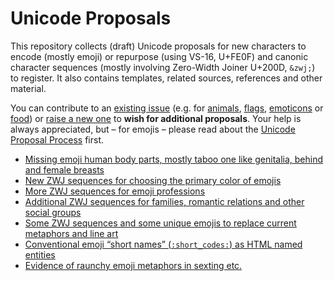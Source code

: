 # Unicode Proposals

This repository collects (draft) Unicode proposals for new characters to encode (mostly emoji) or repurpose (using VS-16, U+FE0F) and 
canonic character sequences (mostly involving Zero-Width Joiner U+200D, `&zwj;`) to register. 
It also contains templates, related sources, references and other material.

You can contribute to an [existing issue](https://github.com/Crissov/unicode-proposals/issues) (e.g. for [animals](https://github.com/Crissov/unicode-proposals/issues?q=is%3Aissue+is%3Aopen+label%3Aanimal), [flags](https://github.com/Crissov/unicode-proposals/issues?q=is%3Aissue+is%3Aopen+label%3Aflag), [emoticons](https://github.com/Crissov/unicode-proposals/issues?q=is%3Aissue+is%3Aopen+label%3Aemoticon) or [food](https://github.com/Crissov/unicode-proposals/issues?q=is%3Aissue+is%3Aopen+label%3Afood)) or [raise a new one](https://github.com/Crissov/unicode-proposals/issues/new) to **wish for additional proposals**.
Your help is always appreciated, but &ndash; for emojis &ndash; please read about the [Unicode Proposal Process](http://unicode.org/emoji/selection.html) first. 

* [Missing emoji human body parts, mostly taboo one like genitalia, behind and female breasts](body-parts.md)
* [New ZWJ sequences for choosing the primary color of emojis](color-selection.md)
* [More ZWJ sequences for emoji professions](professions.md)
* [Additional ZWJ sequences for families, romantic relations and other social groups](relationships.md)
* [Some ZWJ sequences and some unique emojis to replace current metaphors and line art](sexual-activities.md)
* [Conventional emoji “short names” (`:short_codes:`) as HTML named entities](emoji-entities.md)
* [Evidence of raunchy emoji metaphors in sexting etc.](references/sexting.md)
